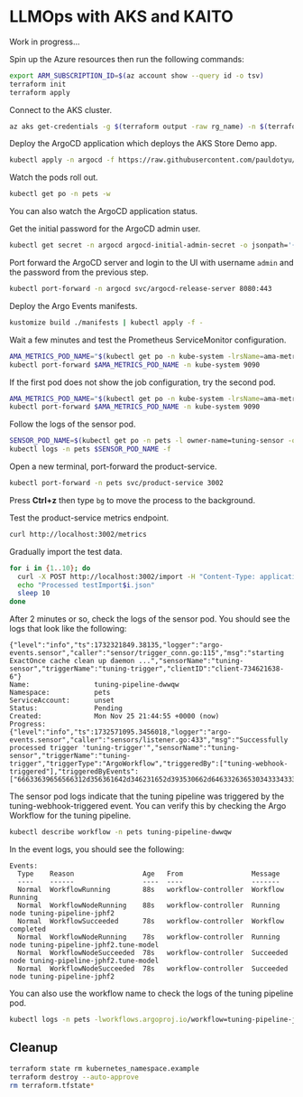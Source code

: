 # LLMOps with AKS and KAITO

Work in progress...

Spin up the Azure resources then run the following commands:

```bash
export ARM_SUBSCRIPTION_ID=$(az account show --query id -o tsv)
terraform init
terraform apply
```

Connect to the AKS cluster.

```bash
az aks get-credentials -g $(terraform output -raw rg_name) -n $(terraform output -raw aks_name)
```

Deploy the ArgoCD application which deploys the AKS Store Demo app.

```bash
kubectl apply -n argocd -f https://raw.githubusercontent.com/pauldotyu/aks-store-demo/refs/heads/bigbertha/sample-manifests/argocd/pets.yaml
```

Watch the pods roll out.

```bash
kubectl get po -n pets -w
```

You can also watch the ArgoCD application status.

Get the initial password for the ArgoCD admin user.

```bash
kubectl get secret -n argocd argocd-initial-admin-secret -o jsonpath='{.data.password}' | base64 -d
```

Port forward the ArgoCD server and login to the UI with username `admin` and the password from the previous step.

```bash
kubectl port-forward -n argocd svc/argocd-release-server 8080:443
```

Deploy the Argo Events manifests.

```bash
kustomize build ./manifests | kubectl apply -f -
```

Wait a few minutes and test the Prometheus ServiceMonitor configuration.

```bash
AMA_METRICS_POD_NAME="$(kubectl get po -n kube-system -lrsName=ama-metrics -o jsonpath='{.items[0].metadata.name}')"
kubectl port-forward $AMA_METRICS_POD_NAME -n kube-system 9090
```

If the first pod does not show the job configuration, try the second pod.

```bash
AMA_METRICS_POD_NAME="$(kubectl get po -n kube-system -lrsName=ama-metrics -o jsonpath='{.items[1].metadata.name}')"
kubectl port-forward $AMA_METRICS_POD_NAME -n kube-system 9090
```

Follow the logs of the sensor pod.

```bash
SENSOR_POD_NAME=$(kubectl get po -n pets -l owner-name=tuning-sensor -ojsonpath='{.items[0].metadata.name}')
kubectl logs -n pets $SENSOR_POD_NAME -f
```

Open a new terminal, port-forward the product-service.

```bash
kubectl port-forward -n pets svc/product-service 3002
```

Press **Ctrl+z** then type `bg` to move the process to the background.

Test the product-service metrics endpoint.

```bash
curl http://localhost:3002/metrics
```

Gradually import the test data.

```bash
for i in {1..10}; do
  curl -X POST http://localhost:3002/import -H "Content-Type: application/json" --data-binary @testImport$i.json
  echo "Processed testImport$i.json"
  sleep 10
done
```

After 2 minutes or so, check the logs of the sensor pod. You should see the logs that look like the following:

```text
{"level":"info","ts":1732321849.38135,"logger":"argo-events.sensor","caller":"sensor/trigger_conn.go:115","msg":"starting ExactOnce cache clean up daemon ...","sensorName":"tuning-sensor","triggerName":"tuning-trigger","clientID":"client-734621638-6"}
Name:                tuning-pipeline-dwwqw
Namespace:           pets
ServiceAccount:      unset
Status:              Pending
Created:             Mon Nov 25 21:44:55 +0000 (now)
Progress:            
{"level":"info","ts":1732571095.3456018,"logger":"argo-events.sensor","caller":"sensors/listener.go:433","msg":"Successfully processed trigger 'tuning-trigger'","sensorName":"tuning-sensor","triggerName":"tuning-trigger","triggerType":"ArgoWorkflow","triggeredBy":["tuning-webhook-triggered"],"triggeredByEvents":["66633639656566312d356361642d346231652d393530662d646332636530343334333039"]}
```

The sensor pod logs indicate that the tuning pipeline was triggered by the tuning-webhook-triggered event. You can verify this by checking the Argo Workflow for the tuning pipeline.

```bash
kubectl describe workflow -n pets tuning-pipeline-dwwqw
```

In the event logs, you should see the following:

```text
Events:
  Type    Reason                 Age   From                 Message
  ----    ------                 ----  ----                 -------
  Normal  WorkflowRunning        88s   workflow-controller  Workflow Running
  Normal  WorkflowNodeRunning    88s   workflow-controller  Running node tuning-pipeline-jphf2
  Normal  WorkflowSucceeded      78s   workflow-controller  Workflow completed
  Normal  WorkflowNodeRunning    78s   workflow-controller  Running node tuning-pipeline-jphf2.tune-model
  Normal  WorkflowNodeSucceeded  78s   workflow-controller  Succeeded node tuning-pipeline-jphf2.tune-model
  Normal  WorkflowNodeSucceeded  78s   workflow-controller  Succeeded node tuning-pipeline-jphf2
```

You can also use the workflow name to check the logs of the tuning pipeline pod.

```bash
kubectl logs -n pets -lworkflows.argoproj.io/workflow=tuning-pipeline-jphf2
```

## Cleanup

```bash
terraform state rm kubernetes_namespace.example
terraform destroy --auto-approve
rm terraform.tfstate*
```
